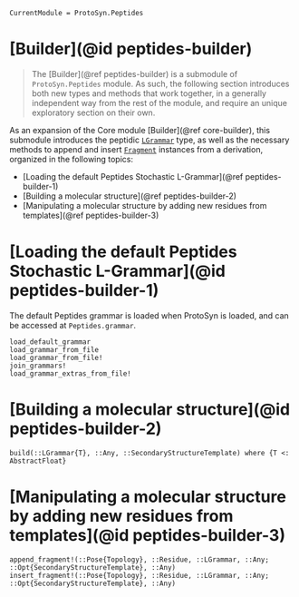 ```@meta
CurrentModule = ProtoSyn.Peptides
```

# [Builder](@id peptides-builder)

> The [Builder](@ref peptides-builder) is a submodule of `ProtoSyn.Peptides` module. As such, the following section introduces both new types and methods that work together, in a generally independent way from the rest of the module, and require an unique exploratory section on their own.

As an expansion of the Core module [Builder](@ref core-builder), this submodule introduces the peptidic [`LGrammar`](@ref) type, as well as the necessary methods to append and insert [`Fragment`](@ref) instances from a derivation, organized in the following topics:

+ [Loading the default Peptides Stochastic L-Grammar](@ref peptides-builder-1)
+ [Building a molecular structure](@ref peptides-builder-2)
+ [Manipulating a molecular structure by adding new residues from templates](@ref peptides-builder-3)

# [Loading the default Peptides Stochastic L-Grammar](@id peptides-builder-1)

The default Peptides grammar is loaded when ProtoSyn is loaded, and can be accessed at `Peptides.grammar`.

```@docs
load_default_grammar
load_grammar_from_file
load_grammar_from_file!
join_grammars!
load_grammar_extras_from_file!
```

# [Building a molecular structure](@id peptides-builder-2)

```@docs
build(::LGrammar{T}, ::Any, ::SecondaryStructureTemplate) where {T <: AbstractFloat}
```

# [Manipulating a molecular structure by adding new residues from templates](@id peptides-builder-3)

```@docs
append_fragment!(::Pose{Topology}, ::Residue, ::LGrammar, ::Any; ::Opt{SecondaryStructureTemplate}, ::Any)
insert_fragment!(::Pose{Topology}, ::Residue, ::LGrammar, ::Any; ::Opt{SecondaryStructureTemplate}, ::Any)
```